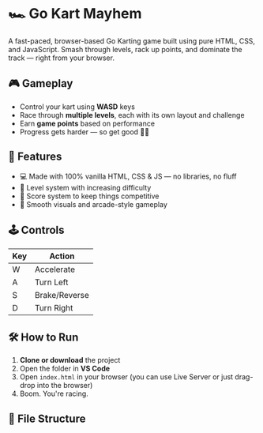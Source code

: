 # 🏎️ Go Kart Mayhem

A fast-paced, browser-based Go Karting game built using pure HTML, CSS, and JavaScript. Smash through levels, rack up points, and dominate the track — right from your browser.

## 🎮 Gameplay

- Control your kart using **WASD** keys
- Race through **multiple levels**, each with its own layout and challenge
- Earn **game points** based on performance
- Progress gets harder — so get good 🧠💨

## 🚀 Features

- 💻 Made with 100% vanilla HTML, CSS & JS — no libraries, no fluff
- 🧠 Level system with increasing difficulty
- 🏁 Score system to keep things competitive
- 🎨 Smooth visuals and arcade-style gameplay

## 🕹️ Controls

| Key | Action       |
|-----|--------------|
| W   | Accelerate   |
| A   | Turn Left    |
| S   | Brake/Reverse|
| D   | Turn Right   |

## 🛠️ How to Run

1. **Clone or download** the project
2. Open the folder in **VS Code**
3. Open `index.html` in your browser (you can use Live Server or just drag-drop into the browser)
4. Boom. You're racing.

## 📁 File Structure

